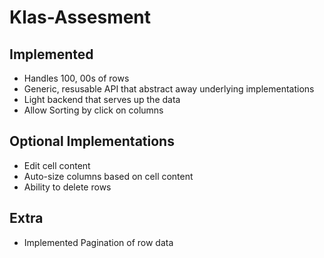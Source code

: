 # Klas-Assesment

## Implemented
- Handles 100, 00s of rows
- Generic, resusable API that abstract away underlying implementations
- Light backend that serves up the data
- Allow Sorting by click on columns



## Optional Implementations
- Edit cell content
- Auto-size columns based on cell content
- Ability to delete rows

## Extra
- Implemented Pagination of row data
